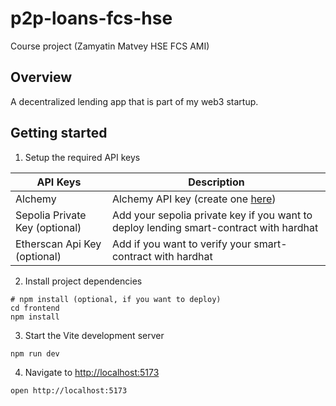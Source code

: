 # p2p-loans-fcs-hse
Course project (Zamyatin Matvey HSE FCS AMI)

## Overview

A decentralized lending app that is part of my web3 startup.

## Getting started

1. Setup the required API keys

| **API Keys**           | **Description**                                                                                                        |
| ---------------------- | ---------------------------------------------------------------------------------------------------------------------- |
| Alchemy                | Alchemy API key (create one [here](https://docs.alchemy.com/docs/alchemy-quickstart-guide#1key-create-an-alchemy-key)) |                                          
| Sepolia Private Key (optional)   | Add your sepolia private key if you want to deploy lending smart-contract with hardhat                            |                                         
| Etherscan Api Key (optional) | Add if you want to verify your smart-contract with hardhat |

2. Install project dependencies

```
# npm install (optional, if you want to deploy)
cd frontend
npm install
```

3. Start the Vite development server

```
npm run dev
```

4. Navigate to [http://localhost:5173](http://localhost:5173)

```
open http://localhost:5173
```
